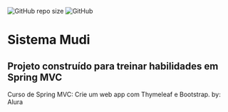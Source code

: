 ![GitHub repo size](https://img.shields.io/github/repo-size/rissimone/spring-mvc-training)
![GitHub](https://img.shields.io/github/license/rissimone/spring-mvc-training)
# Sistema Mudi
## Projeto construído para treinar habilidades em Spring MVC
Curso de Spring MVC: Crie um web app com Thymeleaf e Bootstrap. by: Alura

